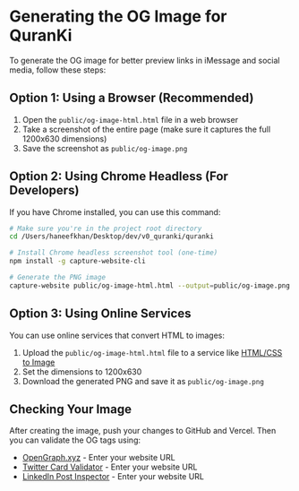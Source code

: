 # Generating the OG Image for QuranKi

To generate the OG image for better preview links in iMessage and social media, follow these steps:

## Option 1: Using a Browser (Recommended)

1. Open the `public/og-image-html.html` file in a web browser
2. Take a screenshot of the entire page (make sure it captures the full 1200x630 dimensions)
3. Save the screenshot as `public/og-image.png`

## Option 2: Using Chrome Headless (For Developers)

If you have Chrome installed, you can use this command:

```bash
# Make sure you're in the project root directory
cd /Users/haneefkhan/Desktop/dev/v0_quranki/quranki

# Install Chrome headless screenshot tool (one-time)
npm install -g capture-website-cli

# Generate the PNG image
capture-website public/og-image-html.html --output=public/og-image.png --width=1200 --height=630 --type=png
```

## Option 3: Using Online Services

You can use online services that convert HTML to images:

1. Upload the `public/og-image-html.html` file to a service like [HTML/CSS to Image](https://htmlcsstoimage.com/)
2. Set the dimensions to 1200x630
3. Download the generated PNG and save it as `public/og-image.png`

## Checking Your Image

After creating the image, push your changes to GitHub and Vercel. Then you can validate the OG tags using:

- [OpenGraph.xyz](https://www.opengraph.xyz/) - Enter your website URL
- [Twitter Card Validator](https://cards-dev.twitter.com/validator) - Enter your website URL
- [LinkedIn Post Inspector](https://www.linkedin.com/post-inspector/) - Enter your website URL
